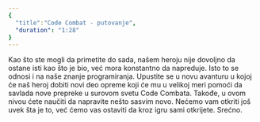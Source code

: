 ```yaml
---
{
  "title":"Code Combat - putovanje",
  "duration": "1:28"
}
---
```


Kao što ste mogli da primetite do sada, našem heroju nije dovoljno da ostane isti kao što je bio, već mora konstantno da napreduje. Isto to se odnosi i na naše znanje programiranja. Upustite se u novu avanturu u kojoj će naš heroj dobiti novi deo opreme koji će mu u velikoj meri pomoći da savlada nove prepreke u surovom svetu Code Combata. Takođe, u ovom nivou ćete naučiti da napravite nešto sasvim novo. Nećemo vam otkriti još uvek šta je to, već ćemo vas ostaviti da kroz igru sami otkrijete. Srećno. 
